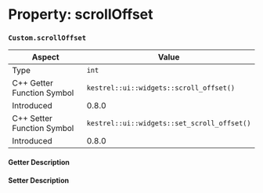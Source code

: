 
# Property: scrollOffset
### `Custom.scrollOffset`

| Aspect | Value |
| --- | --- |
| Type | `int` |
| C++ Getter Function Symbol | `kestrel::ui::widgets::scroll_offset()` |
| Introduced | 0.8.0 |
| C++ Setter Function Symbol | `kestrel::ui::widgets::set_scroll_offset()` |
| Introduced | 0.8.0 |

#### Getter Description

#### Setter Description

